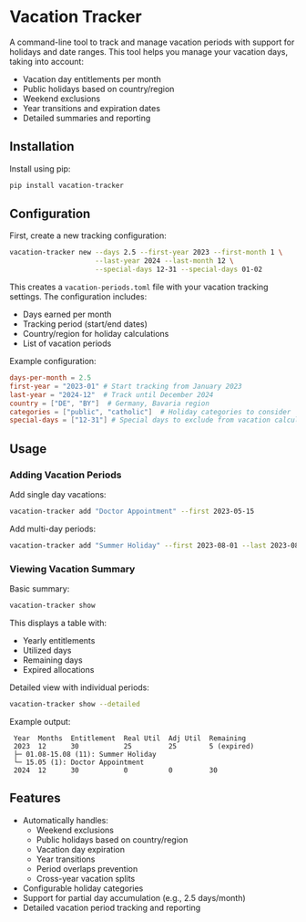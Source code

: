 # Vacation Tracker

A command-line tool to track and manage vacation periods with support for holidays and date ranges. This tool helps you manage your vacation days, taking into account:

- Vacation day entitlements per month
- Public holidays based on country/region
- Weekend exclusions
- Year transitions and expiration dates
- Detailed summaries and reporting

## Installation

Install using pip:

```bash
pip install vacation-tracker
```

## Configuration

First, create a new tracking configuration:

```bash
vacation-tracker new --days 2.5 --first-year 2023 --first-month 1 \
                     --last-year 2024 --last-month 12 \
                     --special-days 12-31 --special-days 01-02
```

This creates a `vacation-periods.toml` file with your vacation tracking settings. The configuration includes:

- Days earned per month
- Tracking period (start/end dates)
- Country/region for holiday calculations
- List of vacation periods

Example configuration:

```toml
days-per-month = 2.5
first-year = "2023-01" # Start tracking from January 2023
last-year = "2024-12"  # Track until December 2024
country = ["DE", "BY"]  # Germany, Bavaria region
categories = ["public", "catholic"]  # Holiday categories to consider
special-days = ["12-31"] # Special days to exclude from vacation calculation
```

## Usage

### Adding Vacation Periods

Add single day vacations:

```bash
vacation-tracker add "Doctor Appointment" --first 2023-05-15 
```

Add multi-day periods:

```bash
vacation-tracker add "Summer Holiday" --first 2023-08-01 --last 2023-08-15
```

### Viewing Vacation Summary

Basic summary:

```bash
vacation-tracker show
```

This displays a table with:
- Yearly entitlements
- Utilized days
- Remaining days
- Expired allocations

Detailed view with individual periods:

```bash
vacation-tracker show --detailed
```

Example output:
```
 Year  Months  Entitlement  Real Util  Adj Util  Remaining
 2023  12      30           25         25        5 (expired)
 ├─ 01.08-15.08 (11): Summer Holiday
 └─ 15.05 (1): Doctor Appointment
 2024  12      30           0          0         30
```

## Features

- Automatically handles:
  - Weekend exclusions
  - Public holidays based on country/region
  - Vacation day expiration
  - Year transitions
  - Period overlaps prevention
  - Cross-year vacation splits
- Configurable holiday categories
- Support for partial day accumulation (e.g., 2.5 days/month)
- Detailed vacation period tracking and reporting

